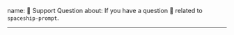 name: 🤗 Support Question
about: If you have a question 💬 related to `spaceship-prompt`.

---

<!--
If you've trouble configuring `spaceship-prompt` on your machine, Feel free to ask.
Make sure you're not asking duplicate question by searching on the issues lists.

Also read our TROUBLESHOOTING page for commonly encountered problems,

https://github.com/denysdovhan/spaceship-prompt/blob/master/docs/Troubleshooting.md
-->

